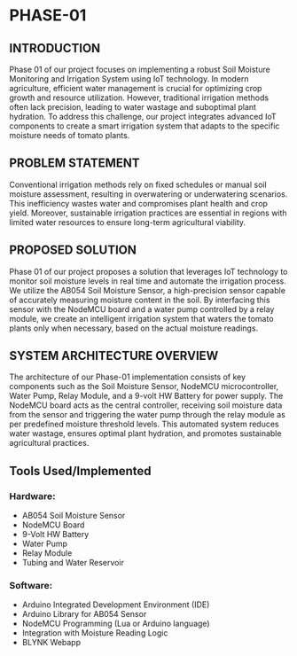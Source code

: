 # PHASE-01




## INTRODUCTION
Phase 01 of our project focuses on implementing a robust Soil Moisture Monitoring and Irrigation System using IoT technology. In modern agriculture, efficient water management is crucial for optimizing crop growth and resource utilization. However, traditional irrigation methods often lack precision, leading to water wastage and suboptimal plant hydration. To address this challenge, our project integrates advanced IoT components to create a smart irrigation system that adapts to the specific moisture needs of tomato plants.

## PROBLEM STATEMENT
Conventional irrigation methods rely on fixed schedules or manual soil moisture assessment, resulting in overwatering or underwatering scenarios. This inefficiency wastes water and compromises plant health and crop yield. Moreover, sustainable irrigation practices are essential in regions with limited water resources to ensure long-term agricultural viability.

## PROPOSED SOLUTION
Phase 01 of our project proposes a solution that leverages IoT technology to monitor soil moisture levels in real time and automate the irrigation process. We utilize the AB054 Soil Moisture Sensor, a high-precision sensor capable of accurately measuring moisture content in the soil. By interfacing this sensor with the NodeMCU board and a water pump controlled by a relay module, we create an intelligent irrigation system that waters the tomato plants only when necessary, based on the actual moisture readings.

## SYSTEM ARCHITECTURE OVERVIEW
The architecture of our Phase-01 implementation consists of key components such as the Soil Moisture Sensor, NodeMCU microcontroller, Water Pump, Relay Module, and a 9-volt HW Battery for power supply. The NodeMCU board acts as the central controller, receiving soil moisture data from the sensor and triggering the water pump through the relay module as per predefined moisture threshold levels. This automated system reduces water wastage, ensures optimal plant hydration, and promotes sustainable agricultural practices.


##  Tools Used/Implemented

### Hardware:
- AB054 Soil Moisture Sensor
- NodeMCU Board
- 9-Volt HW Battery
- Water Pump
- Relay Module
- Tubing and Water Reservoir

### Software:
- Arduino Integrated Development Environment (IDE)
- Arduino Library for AB054 Sensor
- NodeMCU Programming (Lua or Arduino language)
- Integration with Moisture Reading Logic
- BLYNK Webapp

